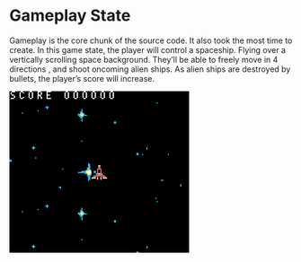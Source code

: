 # Gameplay State

Gameplay is the core chunk of the source code. It also took the most time to create. In this game state, the player will control a spaceship. Flying over a vertically scrolling space background. They’ll be able to freely move in 4 directions , and shoot oncoming alien ships. As alien ships are destroyed by bullets, the player’s score will increase.

![rgbds-shmup-gameplay.gif](../assets/img/rgbds-shmup-gameplay.gif)
